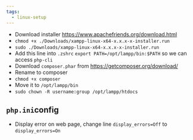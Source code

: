 ```yaml
---
tags:
  - linux-setup
---
```

- Download installer https://www.apachefriends.org/download.html
- `chmod +x ./Downloads/xampp-linux-x64-x.x.x-x-installer.run`
- `sudo ./Downloads/xampp-linux-x64-x.x.x-x-installer.run`
- Add this line into `.zshrc` `export PATH=/opt/lampp/bin:$PATH` so we can access `php-cli`
- Download `composer.phar` from https://getcomposer.org/download/
- Rename to composer
- `chmod +x composer`
- Move it to `/opt/lampp/bin`
- `sudo chown -R username:group /opt/lampp/htdocs`

## `php.ini`config

- Display error on web page, change line `display_errors=Off` to `display_errors=On`
